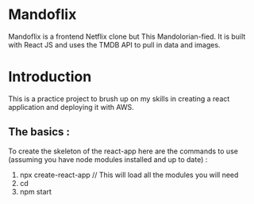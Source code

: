 # Mandoflix
Mandoflix is a frontend Netflix clone but This Mandolorian-fied. It is built with React JS and uses the TMDB API to pull in data and images.

# Introduction
This is a practice project to brush up on my skills in creating a react application and deploying it with AWS. 

## The basics :
To create the skeleton of the react-app here are the commands to use (assuming you have node modules installed and up to date) :
1. npx create-react-app <your-app-name>   // This will load all the modules you will need
2. cd <your-app-name>
3. npm start


